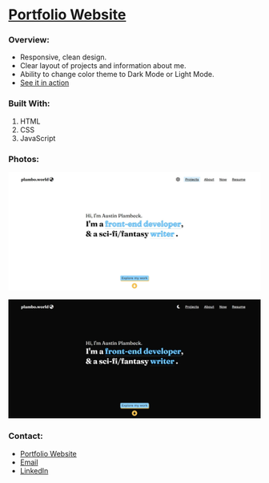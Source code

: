 # [Portfolio Website](https://plambo.world)

### Overview:
- Responsive, clean design.
- Clear layout of projects and information about me.
- Ability to change color theme to Dark Mode or Light Mode.
- [See it in action](https://plambo.world)

### Built With:
1. HTML
2. CSS
3. JavaScript

### Photos:

![Desktop Light Mode](./media/portfolio1.jpg)

![Desktop Dark Mode](./media/portfolio2.jpg)

### Contact:

- [Portfolio Website](https://plambo.world)
- [Email](mailto:austinplambeck@gmail.com)
- [LinkedIn](https://www.linkedin.com/in/austinplambeck/)
 
